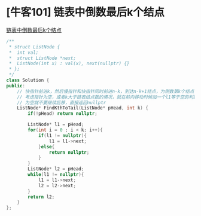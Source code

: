 # [牛客101] 链表中倒数最后k个结点

[链表中倒数最后k个结点](https://www.nowcoder.com/practice/886370fe658f41b498d40fb34ae76ff9?tpId=295&tqId=1377477&ru=/exam/company&qru=/ta/format-top101/question-ranking&sourceUrl=%2Fexam%2Fcompany)

```c++
/**
 * struct ListNode {
 *	int val;
 *	struct ListNode *next;
 *	ListNode(int x) : val(x), next(nullptr) {}
 * };
 */
class Solution {
public:
    // 快指针前进k，然后慢指针和快指针同时前进n-k，到达n-k+1结点，为倒数第k个结点
    // 考虑指针为空，或者k大于链表结点数的情况，就在前向移动时候加一个l1等于空的判断
    // 为空就不要继续后移，直接返回nullptr
    ListNode* FindKthToTail(ListNode* pHead, int k) {
        if(!pHead) return nullptr;

        ListNode* l1 = pHead;
        for(int i = 0 ; i < k; i++){
            if(l1 != nullptr){
                l1 = l1->next;
            }else{
                return nullptr;
            }
        }
        ListNode* l2 = pHead;
        while(l1 != nullptr){
            l1 = l1->next;
            l2 = l2->next;
        }
        return l2;
    }
};
```
